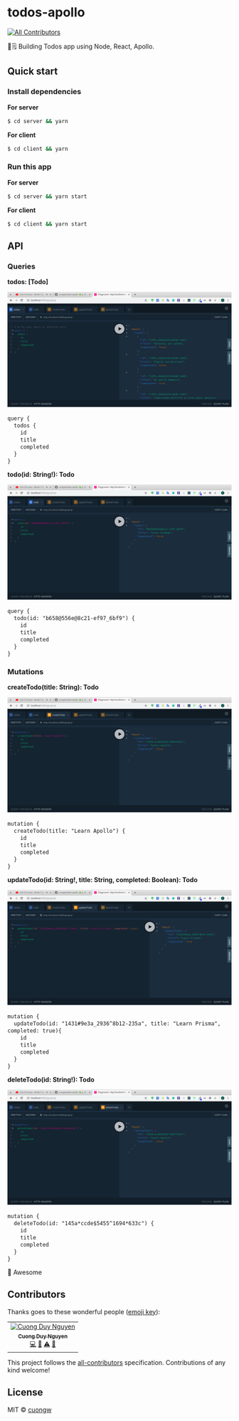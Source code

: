 # todos-apollo

[![All Contributors](https://img.shields.io/badge/all_contributors-1-orange.svg)](#contributors)

🌳🗒️ Building Todos app using Node, React, Apollo.

## Quick start

### Install dependencies

**For server**
```sh
$ cd server && yarn
```

**For client**
```sh
$ cd client && yarn
```

### Run this app

**For server**
```sh
$ cd server && yarn start
```

**For client**
```sh
$ cd client && yarn start
```

## API

### Queries

**todos: [Todo]**

![list](images/1.png)

```
query {
  todos {
    id
    title
    completed
  }
}
```

**todo(id: String!): Todo**

![retrieve](images/2.png)

```
query {
  todo(id: "b658@556e@8c21-ef97_6bf9") {
    id
    title
    completed
  }
}
```

### Mutations

**createTodo(title: String): Todo**

![create](images/3.png)

```
mutation {
  createTodo(title: "Learn Apollo") {
    id
    title
    completed
  }
}
```

**updateTodo(id: String!, title: String, completed: Boolean): Todo**

![update](images/4.png)

```
mutation {
  updateTodo(id: "1431#9e3a_2936^8b12-235a", title: "Learn Prisma", completed: true){
    id
    title
    completed
  }
}
```

**deleteTodo(id: String!): Todo**

![destroy](images/5.png)

```
mutation {
  deleteTodo(id: "145a*ccde$5455^1694*633c") {
    id
  	title
    completed
  }
}
```

🙌 Awesome

## Contributors

Thanks goes to these wonderful people ([emoji key](https://allcontributors.org/docs/en/emoji-key)):

<!-- ALL-CONTRIBUTORS-LIST:START - Do not remove or modify this section -->
<!-- prettier-ignore -->
<table><tr><td align="center"><a href="http://cuongw.me"><img src="https://avatars0.githubusercontent.com/u/34389409?v=4" width="100px;" alt="Cuong Duy Nguyen"/><br /><sub><b>Cuong Duy Nguyen</b></sub></a><br /><a href="https://github.com/cuongw/thinid/commits?author=cuongw" title="Code">💻</a> <a href="https://github.com/cuongw/thinid/commits?author=cuongw" title="Documentation">📖</a> <a href="https://github.com/cuongw/thinid/commits?author=cuongw" title="Tests">⚠️</a> <a href="#review-cuongw" title="Reviewed Pull Requests">👀</a></td></tr></table>

<!-- ALL-CONTRIBUTORS-LIST:END -->

This project follows the [all-contributors](https://github.com/all-contributors/all-contributors) specification. Contributions of any kind welcome!

## License

MIT © [cuongw](https://github.com/cuongw)
